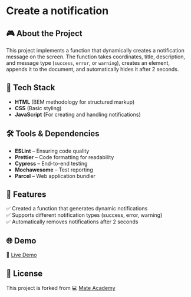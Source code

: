 # Create a notification

## 🎮 About the Project
This project implements a function that dynamically creates a notification message on the screen. The function takes coordinates, title, description, and message type (`success`, `error`, or `warning`), creates an element, appends it to the document, and automatically hides it after 2 seconds.

## 🚀 Tech Stack
- **HTML** (BEM methodology for structured markup)
- **CSS** (Basic styling)
- **JavaScript** (For creating and handling notifications)

## 🛠️ Tools & Dependencies
- **ESLint** – Ensuring code quality  
- **Prettier** – Code formatting for readability  
- **Cypress** – End-to-end testing  
- **Mochawesome** – Test reporting  
- **Parcel** – Web application bundler  

## 📌 Features
✅ Created a function that generates dynamic notifications  
✅ Supports different notification types (success, error, warning)  
✅ Automatically removes notifications after 2 seconds  

## 🌐 Demo
🔗 [Live Demo](https://AndriiZakharenko.github.io/notification/)

## 📜 License
This project is forked from 💻 [Mate Academy](https://github.com/mate-academy/js_notification_DOM)
